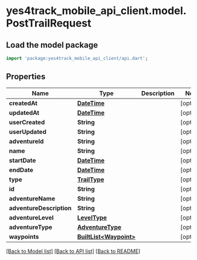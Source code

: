 # yes4track_mobile_api_client.model.PostTrailRequest

## Load the model package
```dart
import 'package:yes4track_mobile_api_client/api.dart';
```

## Properties
Name | Type | Description | Notes
------------ | ------------- | ------------- | -------------
**createdAt** | [**DateTime**](DateTime.md) |  | [optional] 
**updatedAt** | [**DateTime**](DateTime.md) |  | [optional] 
**userCreated** | **String** |  | [optional] 
**userUpdated** | **String** |  | [optional] 
**adventureId** | **String** |  | [optional] 
**name** | **String** |  | [optional] 
**startDate** | [**DateTime**](DateTime.md) |  | [optional] 
**endDate** | [**DateTime**](DateTime.md) |  | [optional] 
**type** | [**TrailType**](TrailType.md) |  | [optional] 
**id** | **String** |  | [optional] 
**adventureName** | **String** |  | [optional] 
**adventureDescription** | **String** |  | [optional] 
**adventureLevel** | [**LevelType**](LevelType.md) |  | [optional] 
**adventureType** | [**AdventureType**](AdventureType.md) |  | [optional] 
**waypoints** | [**BuiltList&lt;Waypoint&gt;**](Waypoint.md) |  | [optional] 

[[Back to Model list]](../README.md#documentation-for-models) [[Back to API list]](../README.md#documentation-for-api-endpoints) [[Back to README]](../README.md)


